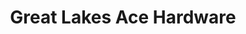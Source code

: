 ---
title: "Great Lakes Ace Hardware"
url: /auburn-hills/great-lakes-ace-hardware/
shop: doityourself
---